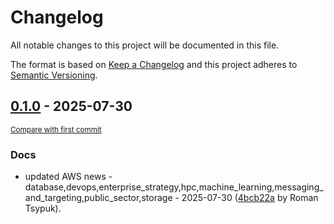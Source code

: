 # Changelog

All notable changes to this project will be documented in this file.

The format is based on [Keep a Changelog](http://keepachangelog.com/en/1.0.0/)
and this project adheres to [Semantic Versioning](http://semver.org/spec/v2.0.0.html).

<!-- insertion marker -->
## [0.1.0](https://github.com/tsypuk/aws-news/releases/tag/ver-2025-07-300.1.0) - 2025-07-30

<small>[Compare with first commit](https://github.com/tsypuk/aws-news/compare/cbb816e29426f5edeb00d6c76b7df59b5191c60e...ver-2025-07-30)</small>

### Docs

- updated AWS news - database,devops,enterprise_strategy,hpc,machine_learning,messaging_and_targeting,public_sector,storage - 2025-07-30 ([4bcb22a](https://github.com/tsypuk/aws-news/commit/4bcb22a3df967090464c08767bdf89a111d7ac73) by Roman Tsypuk).

